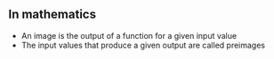 ## In mathematics
- An image is the output of a function for a given input value
- The input values that produce a given output are called preimages